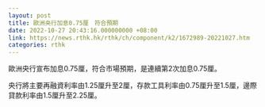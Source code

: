 ```yaml
---
layout: post
title: 歐洲央行加息0.75厘　符合預期
date: 2022-10-27 20:43:16.000000000 +08:00
link: https://news.rthk.hk/rthk/ch/component/k2/1672989-20221027.htm
categories: rthk
---
```


歐洲央行宣布加息0.75厘，符合市場預期，是連續第2次加息0.75厘。

央行將主要再融資利率由1.25厘升至2厘，存款工具利率由0.75厘升至1.5厘，邊際貸款利率由1.5厘升至2.25厘。
